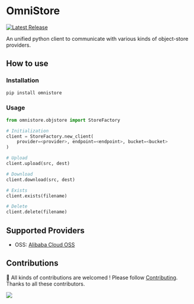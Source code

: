 # OmniStore

[![Latest Release](https://img.shields.io/github/v/release/inftyai/omnistore?include_prereleases)](https://github.com/inftyai/omnistore/releases/latest)

An unified python client to communicate with various kinds of object-store providers.

## How to use

### Installation

```cmd
pip install omnistore
```

### Usage

```python
from omnistore.objstore import StoreFactory

# Initialization
client = StoreFactory.new_client(
    provider=<provider>, endpoint=<endpoint>, bucket=<bucket>
)

# Upload
client.upload(src, dest)

# Download
client.download(src, dest)

# Exists
client.exists(filename)

# Delete
client.delete(filename)
```

## Supported Providers

- OSS: [Alibaba Cloud OSS](https://www.alibabacloud.com/help/en/oss/)

## Contributions

🚀 All kinds of contributions are welcomed ! Please follow [Contributing](./CONTRIBUTING.md). Thanks to all these contributors.

<a href="https://github.com/inftyai/omnistore/graphs/contributors">
  <img src="https://contrib.rocks/image?repo=inftyai/omnistore" />
</a>
